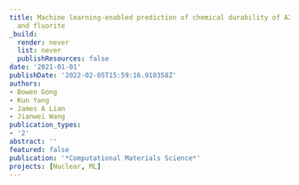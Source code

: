 ```yaml
---
title: Machine learning-enabled prediction of chemical durability of A2B2O7 pyrochlore
  and fluorite
_build:
  render: never
  list: never
  publishResources: false
date: '2021-01-01'
publishDate: '2022-02-05T15:59:16.910358Z'
authors:
- Bowen Gong
- Kun Yang
- James A Lian
- Jianwei Wang
publication_types:
- '2'
abstract: ''
featured: false
publication: '*Computational Materials Science*'
projects: [Nuclear, ML]
---
```


